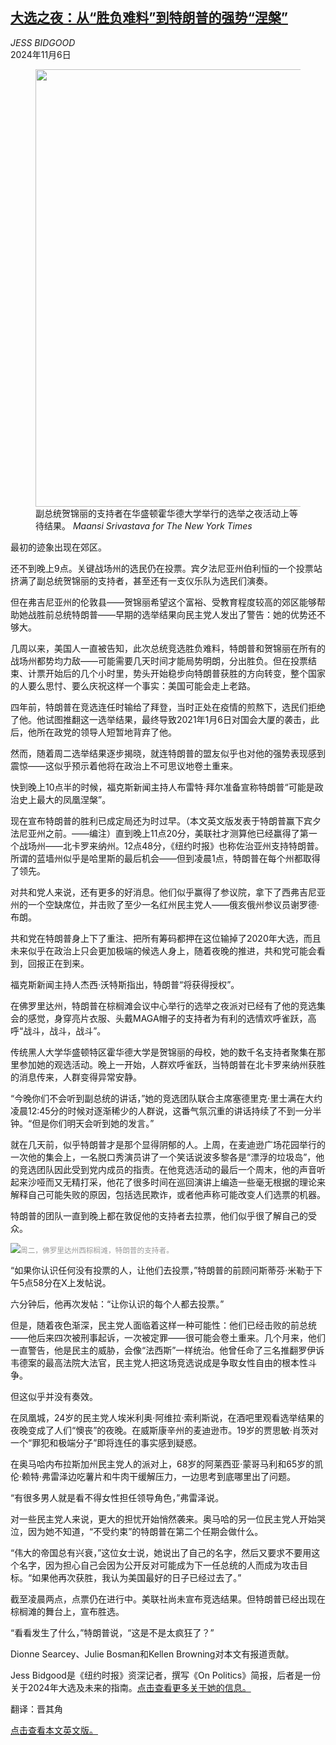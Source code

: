 <!--1730927222000-->
[大选之夜：从“胜负难料”到特朗普的强势“涅槃”](https://cn.nytimes.com/usa/20241106/election-night-scene/)
------

<address>JESS BIDGOOD</address><time pudate="2024-11-06 09:47:39" datetime="2024-11-06 09:47:39">2024年11月6日</time><figure><img src="https://images.weserv.nl/?url=static01.nyt.com/images/2024/12/05/multimedia/05pol-electionnight-02-zwcl/05pol-electionnight-02-zwcl-master1050.jpg" width="1050" height="700"><figcaption>副总统贺锦丽的支持者在华盛顿霍华德大学举行的选举之夜活动上等待结果。 <cite>Maansi Srivastava for The New York Times</cite></figcaption></figure><section><p>最初的迹象出现在郊区。</p><p>还不到晚上9点。关键战场州的选民仍在投票。宾夕法尼亚州伯利恒的一个投票站挤满了副总统贺锦丽的支持者，甚至还有一支仪乐队为选民们演奏。</p><p>但在弗吉尼亚州的伦敦县——贺锦丽希望这个富裕、受教育程度较高的郊区能够帮助她战胜前总统特朗普——早期的选举结果向民主党人发出了警告：她的优势还不够大。</p><p>几周以来，美国人一直被告知，此次总统竞选胜负难料，特朗普和贺锦丽在所有的战场州都势均力敌——可能需要几天时间才能局势明朗，分出胜负。但在投票结束、计票开始后的几个小时里，势头开始稳步向特朗普获胜的方向转变，整个国家的人要么思忖、要么庆祝这样一个事实：美国可能会走上老路。</p><p>四年前，特朗普在竞选连任时输给了拜登，当时正处在疫情的煎熬下，选民们拒绝了他。他试图推翻这一选举结果，最终导致2021年1月6日对国会大厦的袭击，此后，他所在政党的领导人短暂地背弃了他。</p><p>然而，随着周二选举结果逐步揭晓，就连特朗普的盟友似乎也对他的强势表现感到震惊——这似乎预示着他将在政治上不可思议地卷土重来。</p><p>快到晚上10点半的时候，福克斯新闻主持人布雷特·拜尔准备宣称特朗普“可能是政治史上最大的凤凰涅槃”。</p><p>现在宣布特朗普的胜利已成定局还为时过早。（本文英文版发表于特朗普赢下宾夕法尼亚州之前。——编注）直到晚上11点20分，美联社才测算他已经赢得了第一个战场州——北卡罗来纳州。12点48分，《纽约时报》也称佐治亚州支持特朗普。所谓的蓝墙州似乎是哈里斯的最后机会——但到凌晨1点，特朗普在每个州都取得了领先。</p><p>对共和党人来说，还有更多的好消息。他们似乎赢得了参议院，拿下了西弗吉尼亚州的一个空缺席位，并击败了至少一名红州民主党人——俄亥俄州参议员谢罗德·布朗。</p><p>共和党在特朗普身上下了重注、把所有筹码都押在这位输掉了2020年大选，而且未来似乎在政治上只会更加极端的候选人身上，随着夜晚的推进，共和党可能会看到，回报正在到来。</p><p>福克斯新闻主持人杰西·沃特斯指出，特朗普“将获得授权”。</p><p>在佛罗里达州，特朗普在棕榈滩会议中心举行的选举之夜派对已经有了他的竞选集会的感觉，身穿亮片衣服、头戴MAGA帽子的支持者为有利的选情欢呼雀跃，高呼“战斗，战斗，战斗”。</p><p>传统黑人大学华盛顿特区霍华德大学是贺锦丽的母校，她的数千名支持者聚集在那里参加她的观选活动。晚上一开始，人群欢呼雀跃，当特朗普在北卡罗来纳州获胜的消息传来，人群变得异常安静。</p><p>“今晚你们不会听到副总统的讲话，”她的竞选团队联合主席塞德里克·里士满在大约凌晨12:45分的时候对逐渐稀少的人群说，这番气氛沉重的讲话持续了不到一分半钟。“但是你们明天会听到她的发言。”</p><p>就在几天前，似乎特朗普才是那个显得阴郁的人。上周，在麦迪逊广场花园举行的一次他的集会上，一名脱口秀演员讲了一个笑话说波多黎各是“漂浮的垃圾岛”，他的竞选团队因此受到党内成员的指责。在他竞选活动的最后一个周末，他的声音听起来沙哑而又无精打采，他花了很多时间在巡回演讲上编造一些毫无根据的理论来解释自己可能失败的原因，包括选民欺诈，或者他声称可能改变人们选票的机器。</p><p>特朗普的团队一直到晚上都在敦促他的支持者去拉票，他们似乎很了解自己的受众。</p><p><img src="https://images.weserv.nl/?url=static01.nyt.com/images/2024/12/05/multimedia/05pol-electionnight-04-zwcl/05pol-electionnight-04-zwcl-master1050.jpg"><small style="color: #999;">周二，佛罗里达州西棕榈滩，特朗普的支持者。 </small></p><p>“如果你认识任何没有投票的人，让他们去投票，”特朗普的前顾问斯蒂芬·米勒于下午5点58分在X上发帖说。</p><p>六分钟后，他再次发帖：“让你认识的每个人都去投票。”</p><p>但是，随着夜色渐深，民主党人面临着这样一种可能性：他们已经击败的前总统——他后来四次被刑事起诉，一次被定罪——很可能会卷土重来。几个月来，他们一直警告，他是民主的威胁，会像“法西斯”一样统治。他曾任命了三名推翻罗伊诉韦德案的最高法院大法官，民主党人把这场竞选说成是争取女性自由的根本性斗争。</p><p>但这似乎并没有奏效。</p><p>在凤凰城，24岁的民主党人埃米利奥·阿维拉·索利斯说，在酒吧里观看选举结果的夜晚变成了人们“懊丧”的夜晚。在威斯康辛州的麦迪逊市。19岁的贾思敏·肖茨对一个“罪犯和极端分子”即将连任的事实感到疑惑。</p><p>在奥马哈内布拉斯加州民主党人的派对上，68岁的阿莱西亚·蒙哥马利和65岁的凯伦·赖特·弗雷泽边吃薯片和牛肉干缓解压力，一边思考到底哪里出了问题。</p><p>“有很多男人就是看不得女性担任领导角色，”弗雷泽说。</p><p>对一些民主党人来说，更大的担忧开始悄然袭来。奥马哈的另一位民主党人开始哭泣，因为她不知道，“不受约束”的特朗普在第二个任期会做什么。</p><p>“伟大的帝国总有兴衰，”这位女士说，她说出了自己的名字，然后又要求不要用这个名字，因为担心自己会因为公开反对可能成为下一任总统的人而成为攻击目标。“如果他再次获胜，我认为美国最好的日子已经过去了。”</p><p>截至凌晨两点，点票仍在进行中。美联社尚未宣布竞选结果。但特朗普已经出现在棕榈滩的舞台上，宣布胜选。</p><p>“看看发生了什么，”特朗普说，“这是不是太疯狂了？”</p></section><footer><p>Dionne Searcey、Julie Bosman和Kellen Browning对本文有报道贡献。</p><p>Jess Bidgood是《纽约时报》资深记者，撰写《On Politics》简报，后者是一份关于2024年大选及未来的指南。<a rel="nofollow" target="_blank" href="https://www.nytimes.com/by/jess-bidgood">点击查看更多关于她的信息。</a></p><p>翻译：晋其角</p><p><a rel="nofollow" target="_blank" href="https://www.nytimes.com/2024/11/06/us/elections/election-night-scene.html">点击查看本文英文版。</a></p></footer>
